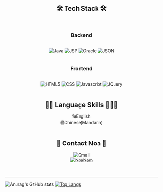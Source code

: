 
<div align="center">

  <br><br>
<h2> 🛠 Tech Stack 🛠 </h2><br>
<h3>Backend</h3><br>
<img alt="Java" src ="https://img.shields.io/badge/Java-007396.svg?&style=flat&logo=Java&logoColor=white"/>
<img alt="JSP" src ="https://img.shields.io/badge/JSP-F86001.svg?&style=flat&logo=Java&logoColor=white"/>
<img alt="Oracle" src ="https://img.shields.io/badge/Oracle-F80000.svg?&style=flat&logo=Oracle&logoColor=white"/>
<img alt="JSON" src ="https://img.shields.io/badge/JSON-000000.svg?&style=flat&logo=JSON&logoColor=white"/>
  <br><br>
<h3>Frontend</h3><br>
<img alt="HTML5" src ="https://img.shields.io/badge/HTML5-E34F26.svg?&style=flat&logo=HTML5&logoColor=white"/>
<img alt="CSS" src ="https://img.shields.io/badge/CSS3-1572B6.svg?&style=flat&logo=CSS3&logoColor=white"/>
<img alt="Javascript" src ="https://img.shields.io/badge/JavaScript-F7DF1E.svg?&style=flat&logo=JavaScript&logoColor=white"/>
<img alt="JQuery" src ="https://img.shields.io/badge/JQuery-0769AD.svg?&style=flat&logo=JQuery&logoColor=white"/>
<br><br>
<h2> 🙆🏻 Language Skills 🧑🏻‍💻 </h2>
🔠English<br>
🉑Chinese(Mandarin)
<br><br>
<h2>🌳 Contact Noa 🌳</h2>
<img alt="Gmail" src ="https://img.shields.io/badge/noasueden@gmail.com-EA4335.svg?&style=flat&logo=Gmail&logoColor=white"/>
<br>
<a href="https://www.linkedin.com/in/noa-nam-003123112/" target="_blank"><img alt="NoaNam" src ="https://img.shields.io/badge/LinkedIn-0A66C2?&style=flat&logo=LinkedIn&logoColor=white"/></a>
<br>
</div>
<br><br>
<hr>

![Anurag's GitHub stats](https://github-readme-stats.vercel.app/api?username=noasued&count_private=true&include_all_commits=true&show_icons=true) 
[![Top Langs](https://github-readme-stats.vercel.app/api/top-langs/?username=noasued&layout=compact)](https://github.com/anuraghazra/github-readme-stats)
